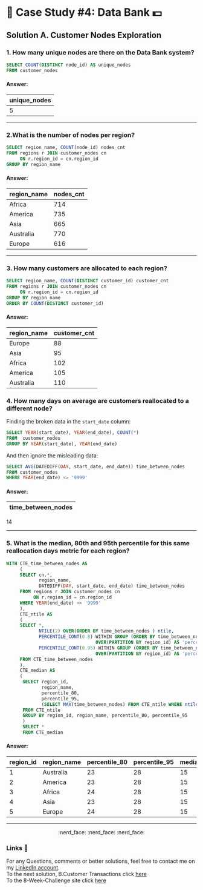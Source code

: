# :bank: Case Study #4: Data Bank :dollar:		

## Solution A. Customer Nodes Exploration

### 1. How many unique nodes are there on the Data Bank system?

````sql
SELECT COUNT(DISTINCT node_id) AS unique_nodes
FROM customer_nodes
````

#### Answer:

unique_nodes | 
-- | 
5 |


***

### 2.What is the number of nodes per region?

````sql
SELECT region_name, COUNT(node_id) nodes_cnt
FROM regions r JOIN customer_nodes cn
	 ON r.region_id = cn.region_id
GROUP BY region_name
````
#### Answer:

region_name | nodes_cnt 
-- | -- 
Africa	|714
America	|735
Asia	|665
Australia|	770
Europe	|616 


***
### 3. How many customers are allocated to each region?

````sql
SELECT region_name, COUNT(DISTINCT customer_id) customer_cnt
FROM regions r JOIN customer_nodes cn
	 ON r.region_id = cn.region_id
GROUP BY region_name
ORDER BY COUNT(DISTINCT customer_id)
````
#### Answer:

region_name | customer_cnt 
-- | -- 
Europe	|88
Asia	|95
Africa	|102
America|	105
Australia	|110

### 4. How many days on average are customers reallocated to a different node?

Finding the broken data in the `start_date` column:
````sql
SELECT YEAR(start_date), YEAR(end_date), COUNT(*)
FROM  customer_nodes
GROUP BY YEAR(start_date), YEAR(end_date)
````
And then ignore the misleading data:
````sql
SELECT AVG(DATEDIFF(DAY, start_date, end_date)) time_between_nodes
FROM customer_nodes
WHERE YEAR(end_date) <> '9999'
````
#### Answer:

time_between_nodes |
--  |
14

***

### 5. What is the median, 80th and 95th percentile for this same reallocation days metric for each region?


````sql
WITH CTE_time_between_nodes AS
	 (
	 SELECT cn.*,
			region_name,
			DATEDIFF(DAY, start_date, end_date) time_between_nodes
	 FROM regions r JOIN customer_nodes cn
		  ON r.region_id = cn.region_id
	 WHERE YEAR(end_date) <> '9999'
	 ),
	 CTE_ntile AS
	 (
	 SELECT *,
			NTILE(2) OVER(ORDER BY time_between_nodes ) ntile,
			PERCENTILE_CONT(0.8) WITHIN GROUP (ORDER BY time_between_nodes) 
								 OVER(PARTITION BY region_id) AS 'percentile_80',
			PERCENTILE_CONT(0.95) WITHIN GROUP (ORDER BY time_between_nodes) 
								 OVER(PARTITION BY region_id) AS 'percentile_95'
	 FROM CTE_time_between_nodes 
	 ),
	 CTE_median AS
	 (
	  SELECT region_id,
			 region_name,
			 percentile_80,
			 percentile_95,
			 (SELECT MAX(time_between_nodes) FROM CTE_ntile WHERE ntile = 1) AS median
	  FROM CTE_ntile
	  GROUP BY region_id, region_name, percentile_80, percentile_95
	  )
	  SELECT * 
	  FROM CTE_median
````
#### Answer:
region_id | region_name | percentile_80 | percentile_95 | median
-- | -- | -- |-- | --
1	|Australia	|23|	28|	15
2	|America	|23	|28	|15
3	|Africa |	24	|28	|15
4	|Asia	   |23	|28	|15
5	|Europe |	24	|28|	15

 
***

<p align="center">
  :nerd_face:	:nerd_face:	:nerd_face:	
</p>

### Links :link:

For any Questions, comments or better solutions, feel free to contact me on my [LinkedIn account](https://www.linkedin.com/in/yair-teshuva/).<br/>
To the next solution, B.Customer Transactions click [here](https://github.com/yairtes/The-8-Week-SQL-Challenge/blob/main/Case%20Study%20%234%20-%20Data%20Bank/B.%20Customer%20Transactions.md)<br/>
To the 8-Week-Challenge site click [here](https://8weeksqlchallenge.com/case-study-1/)
